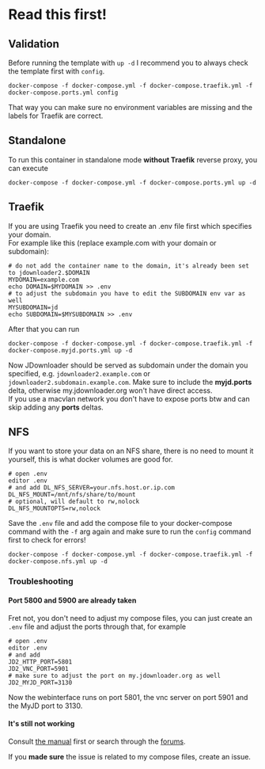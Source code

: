 # Read this first!

## Validation

Before running the template with ```up -d``` I recommend you to always check the template first with ```config```.

```shell
docker-compose -f docker-compose.yml -f docker-compose.traefik.yml -f docker-compose.ports.yml config
```

That way you can make sure no environment variables are missing and the labels for Traefik are correct.

## Standalone

To run this container in standalone mode **without Traefik** reverse proxy, you can execute

```shell
docker-compose -f docker-compose.yml -f docker-compose.ports.yml up -d
```

## Traefik

If you are using Traefik you need to create an .env file first which specifies your domain.  
For example like this (replace example.com with your domain or subdomain):

```shell
# do not add the container name to the domain, it's already been set to jdownloader2.$DOMAIN
MYDOMAIN=example.com
echo DOMAIN=$MYDOMAIN >> .env
# to adjust the subdomain you have to edit the SUBDOMAIN env var as well
MYSUBDOMAIN=jd
echo SUBDOMAIN=$MYSUBDOMAIN >> .env
```

After that you can run 

```shell
docker-compose -f docker-compose.yml -f docker-compose.traefik.yml -f docker-compose.myjd.ports.yml up -d
```

Now JDownloader should be served as subdomain under the domain you specified, e.g. ```jdownloader2.example.com``` or ```jdownloader2.subdomain.example.com```.
Make sure to include the **myjd.ports** delta, otherwise my.jdownloader.org won't have direct access.  
If you use a macvlan network you don't have to expose ports btw and can skip adding any **ports** deltas.

## NFS

If you want to store your data on an NFS share, there is no need to mount it yourself, this is what docker volumes are good for.

```shell
# open .env
editor .env
# and add DL_NFS_SERVER=your.nfs.host.or.ip.com
DL_NFS_MOUNT=/mnt/nfs/share/to/mount
# optional, will default to rw,nolock
DL_NFS_MOUNTOPTS=rw,nolock
```

Save the ```.env``` file and add the compose file to your docker-compose command with the ```-f``` arg again and make sure to run the ```config``` command first to check for errors!

```shell
docker-compose -f docker-compose.yml -f docker-compose.traefik.yml -f docker-compose.nfs.yml up -d
```

### Troubleshooting

#### Port 5800 and 5900 are already taken

Fret not, you don't need to adjust my compose files, you can just create an ```.env``` file and adjust the ports through that, for example

```shell
# open .env
editor .env
# and add
JD2_HTTP_PORT=5801
JD2_VNC_PORT=5901
# make sure to adjust the port on my.jdownloader.org as well
JD2_MYJD_PORT=3130
```

Now the webinterface runs on port 5801, the vnc server on port 5901 and the MyJD port to 3130.

#### It's still not working

Consult [the manual](https://support.jdownloader.org/Knowledgebase/List) first or search through the [forums](https://board.jdownloader.org/).

If you **made sure** the issue is related to my compose files, create an issue.
